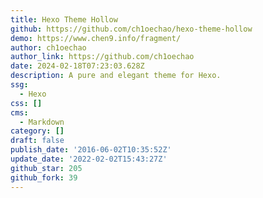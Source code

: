 ```yaml
---
title: Hexo Theme Hollow
github: https://github.com/ch1oechao/hexo-theme-hollow
demo: https://www.chen9.info/fragment/
author: ch1oechao
author_link: https://github.com/ch1oechao
date: 2024-02-18T07:23:03.628Z
description: A pure and elegant theme for Hexo.
ssg:
  - Hexo
css: []
cms:
  - Markdown
category: []
draft: false
publish_date: '2016-06-02T10:35:52Z'
update_date: '2022-02-02T15:43:27Z'
github_star: 205
github_fork: 39
---
```

